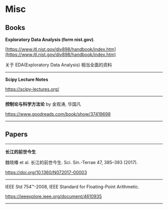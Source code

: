 # Misc

## Books

**Exploratory Data Analysis (form nist.gov)**.

[https://www.itl.nist.gov/div898/handbook/index.htm](https://www.itl.nist.gov/div898/handbook/index.htm)

关于 EDA(Exploratory Data Analysis) 相当全面的资料

---

**Scipy Lecture Notes**

https://scipy-lectures.org/

---

**控制论与科学方法论** by 金观涛, 华国凡

https://www.goodreads.com/book/show/37419698

---

## Papers

---

**长江的前世今生**

魏晓椿 et al. 长江的前世今生. Sci. Sin.-Terrae 47, 385–393 (2017).

https://doi.org/10.1360/N072017-00003

---

IEEE Std 754™-2008, IEEE Standard for Floating-Point Arithmetic.

https://ieeexplore.ieee.org/document/4610935

---
